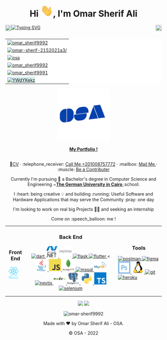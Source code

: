 <h1 align="center">Hi <img src="https://raw.githubusercontent.com/ABSphreak/ABSphreak/master/gifs/Hi.gif" width="40px" height="40px">, I'm Omar Sherif Ali</h1>
<span>
<img src="https://media.giphy.com/media/hS3IR40sIwRl6zUyrQ/giphy.gif" width="20" height="20" align="left" >
<img src="https://media.giphy.com/media/hS3IR40sIwRl6zUyrQ/giphy.gif" width="20" height="20" align="right" >
</span>

[![Typing SVG](https://readme-typing-svg.herokuapp.com?size=35&color=0D46AD&center=true&width=1000&height=61&lines=Computer+Science+and+Engineering+Student;Competitive+Programmer;UI%2FUX+Developer;Machine+Learning+Developer;MERN+Stack+Developer;Mobile+Application+Developer;Software+Engineer;Python+Developer)](https://osa-portfolio.vercel.app/)




<table align="left" border="0.1" bgcolor="#ffffff">
  
 <tr border="0" bgcolor="#ffffff">
    <td border="0" bgcolor="#ffffff">
    <a href="https://dev.to/omar_sherif9992" target="blank"><img align="center" src="https://raw.githubusercontent.com/rahuldkjain/github-profile-readme-generator/master/src/images/icons/Social/devto.svg" alt="omar_sherif9992" height="30" width="40" /></a>
    </td>
 </tr>

 <tr border="0" bgcolor="#ffffff">
    <td border="0" bgcolor="#ffffff">
<a href="https://linkedin.com/in/omar-sherif-2152021a3/" target="blank"><img align="center" src="https://raw.githubusercontent.com/rahuldkjain/github-profile-readme-generator/master/src/images/icons/Social/linked-in-alt.svg" alt="omar-sherif-2152021a3/" height="30" width="40" /></a>
      </td></tr>  
   <tr>
    <td>
<a href="https://www.youtube.com/channel/UCt0eXFStNA2oX5AqMjIBprw" target="blank"><img align="center" src="https://raw.githubusercontent.com/rahuldkjain/github-profile-readme-generator/master/src/images/icons/Social/youtube.svg" alt="osa" height="30" width="40" /></a>      </td></tr>    

   <tr>
    <td>
<a href="https://www.hackerrank.com/omar_sherif9992" target="blank"><img align="center" src="https://raw.githubusercontent.com/rahuldkjain/github-profile-readme-generator/master/src/images/icons/Social/hackerrank.svg" alt="omar_sherif9992" height="30" width="40" /></a>    </td></tr>    

  <tr>
    <td>
<a href="https://www.leetcode.com/omar_sherif9991" target="blank"><img align="center" src="https://raw.githubusercontent.com/rahuldkjain/github-profile-readme-generator/master/src/images/icons/Social/leet-code.svg" alt="omar_sherif9991" height="30" width="40" /></a>     
   </td>
</tr>    
  
  <tr>
    <td >
<a href="https://discord.gg/YWdYKekz" target="blank" style="background-color: #D6EEEE"><img align="center" src="https://raw.githubusercontent.com/rahuldkjain/github-profile-readme-generator/master/src/images/icons/Social/discord.svg" alt="YWdYKekz" height="30" width="40" /></a>    
   </td>
</tr>    

</table>

<div align="center">


  
  <p align="center">
    <img src="OSA-Logo2.jpg" alt="OSA Logo" height="170" >
    
<a href="https://osa-portfolio.vercel.app/" ><strong>My Portfolio ! </strong></a>
                                                                  
<br />
📄<a href="https://drive.google.com/file/d/1r316QCc20LrpqA0KQmjbRxXXCY_hg9as/view?usp=sharing" download target="_blank">CV</a>    ·
  :telephone_receiver: <a href="tel:+201008757772" >Call Me +201008757772</a>
    ·
    :mailbox: <a href="mailto:omar.sherif9992@gmail.com?cc=&subject=Omar's%20Github&body=Dear%20Omar%20Sherif%20Ali%2C%0D%0A%0D%0A%0D%0A%0D%0A%0D%0A%0D%0ARegards%2C%0D%0A%5BYour%20Name%5D%0D%0A%5BYour%20Phone%20Number%5D%0D%0A%5BLinkedin%20to%20connect%5D%0D%0A%5BCompany%20name%5D%0D%0A%0D%0A" target="_blank">
                                                                 Mail Me </a>
   	      ·
    :muscle: <a href="mailto:osa.helpme@gmail.com?subject=I%20want%20to%20be%20a%20Contributor&body=Dear%20Omar%20Sherif%20Ali%2C%0D%0A%0D%0A%0D%0A%0D%0A%0D%0A%0D%0ARegards%2C%0D%0A%5BYour%20Name%5D%0D%0A%5BYour%20Phone%20Number%5D%0D%0A%5BLinkedin%20to%20connect%5D%0D%0A%5BCompany%20name%5D%0D%0A%0D%0A" target="_blank">Be a Contributer</a>
  </p>
  <p>
  
<p> Currently I'm pursuing 📜 a Bachelor's degree in Computer Science and Engineering ~<span align="center"><a href=""><strong>The German University in Cairo </strong></a>:school:</span></p>

  <p>I :heart: being creative 💡 and building :running: Useful Software and Hardware Applications that may serve the Community :pray: one day</p>
  <p>I'm looking to work on real big Projects 👩‍💻 and seeking an internship</p>
  <p>Come on :speech_balloon: me !</p>
  </p>
  
<table>
  <tr>
    <td>
      <h3 align="center">Front End</h3>
      <a href="https://reactjs.org/" target="_blank" rel="noreferrer"> <img src="https://raw.githubusercontent.com/devicons/devicon/master/icons/react/react-original-wordmark.svg" alt="react" width="40" height="40"/> </a> 
    </td>
    
    
  <td>  
          <h3 align="center">Back End</h3>

<p align="center"> <a href="https://dart.dev" target="_blank" rel="noreferrer"> <img src="https://www.vectorlogo.zone/logos/dartlang/dartlang-icon.svg" alt="dart" width="40" height="40"/> </a> <a href="https://dotnet.microsoft.com/" target="_blank" rel="noreferrer"> <img src="https://raw.githubusercontent.com/devicons/devicon/master/icons/dot-net/dot-net-original-wordmark.svg" alt="dotnet" width="40" height="40"/> </a> <a href="https://expressjs.com" target="_blank" rel="noreferrer"> <img src="https://raw.githubusercontent.com/devicons/devicon/master/icons/express/express-original-wordmark.svg" alt="express" width="40" height="40"/> </a>  <a href="https://flask.palletsprojects.com/" target="_blank" rel="noreferrer"> <img src="https://www.vectorlogo.zone/logos/pocoo_flask/pocoo_flask-icon.svg" alt="flask" width="40" height="40"/> </a> <a href="https://flutter.dev" target="_blank" rel="noreferrer"> <img src="https://www.vectorlogo.zone/logos/flutterio/flutterio-icon.svg" alt="flutter" width="40" height="40"/> </a> < <a href="https://www.java.com" target="_blank" rel="noreferrer"> <img src="https://raw.githubusercontent.com/devicons/devicon/master/icons/java/java-original.svg" alt="java" width="40" height="40"/> </a> <a href="https://developer.mozilla.org/en-US/docs/Web/JavaScript" target="_blank" rel="noreferrer"> <img src="https://raw.githubusercontent.com/devicons/devicon/master/icons/javascript/javascript-original.svg" alt="javascript" width="40" height="40"/> </a>  <a href="https://www.mongodb.com/" target="_blank" rel="noreferrer"> <img src="https://raw.githubusercontent.com/devicons/devicon/master/icons/mongodb/mongodb-original-wordmark.svg" alt="mongodb" width="40" height="40"/> </a> <a href="https://www.microsoft.com/en-us/sql-server" target="_blank" rel="noreferrer"> <img src="https://www.svgrepo.com/show/303229/microsoft-sql-server-logo.svg" alt="mssql" width="40" height="40"/> </a> <a href="https://www.mysql.com/" target="_blank" rel="noreferrer"> <img src="https://raw.githubusercontent.com/devicons/devicon/master/icons/mysql/mysql-original-wordmark.svg" alt="mysql" width="40" height="40"/> </a> <a href="https://nextjs.org/" target="_blank" rel="noreferrer"> <img src="https://cdn.worldvectorlogo.com/logos/nextjs-2.svg" alt="nextjs" width="40" height="40"/> </a> <a href="https://nodejs.org" target="_blank" rel="noreferrer"> <img src="https://raw.githubusercontent.com/devicons/devicon/master/icons/nodejs/nodejs-original-wordmark.svg" alt="nodejs" width="40" height="40"/> </a>  <a href="https://www.postgresql.org" target="_blank" rel="noreferrer"> <img src="https://raw.githubusercontent.com/devicons/devicon/master/icons/postgresql/postgresql-original-wordmark.svg" alt="postgresql" width="40" height="40"/> </a> <a href="https://www.python.org" target="_blank" rel="noreferrer"> <img src="https://raw.githubusercontent.com/devicons/devicon/master/icons/python/python-original.svg" alt="python" width="40" height="40"/> </a> <a href="https://www.typescriptlang.org/" target="_blank" rel="noreferrer"> <img src="https://raw.githubusercontent.com/devicons/devicon/master/icons/typescript/typescript-original.svg" alt="typescript" width="40" height="40"/> </a><a href="https://www.selenium.dev" target="_blank" rel="noreferrer"> <img src="https://raw.githubusercontent.com/detain/svg-logos/780f25886640cef088af994181646db2f6b1a3f8/svg/selenium-logo.svg" alt="selenium" width="40" height="40"/> </a>  </p>
    </td>
    <td>
      <h3 align="center">Tools</h3>
  <p>
      <a href="https://postman.com" target="_blank" rel="noreferrer"> <img src="https://www.vectorlogo.zone/logos/getpostman/getpostman-icon.svg" alt="postman" width="40" height="40"/> </a> <a href="https://www.figma.com/" target="_blank" rel="noreferrer"> <img src="https://www.vectorlogo.zone/logos/figma/figma-icon.svg" alt="figma" width="40" height="40"/> </a><a href="https://www.photoshop.com/en" target="_blank" rel="noreferrer"> <img src="https://raw.githubusercontent.com/devicons/devicon/master/icons/photoshop/photoshop-line.svg" alt="photoshop" width="40" height="40"/> </a><a href="https://www.linux.org/" target="_blank" rel="noreferrer"> <img src="https://raw.githubusercontent.com/devicons/devicon/master/icons/linux/linux-original.svg" alt="linux" width="40" height="40"/> </a><a href="https://git-scm.com/" target="_blank" rel="noreferrer"> <img src="https://www.vectorlogo.zone/logos/git-scm/git-scm-icon.svg" alt="git" width="40" height="40"/> </a> <a href="https://heroku.com" target="_blank" rel="noreferrer"> <img src="https://www.vectorlogo.zone/logos/heroku/heroku-icon.svg" alt="heroku" width="40" height="40"/> </a>
  </p>
    </td>
  </tr>
  
  </table>

<p>
<img src="https://github-readme-stats.vercel.app/api?username=omar-sherif9992&show_icons=true&theme=radical&icon_color=0D46AD&text_color=fff&title_color=fff" height="170">
  
<img src="https://github-readme-stats.vercel.app/api/top-langs/?username=omar-sherif9992&layout=compact&theme=radical&title_color=fff&text_color=fff" height="170">
  </p>

<p><img  src="http://github-readme-streak-stats.herokuapp.com?user=omar-sherif9992&theme=radical&date_format=j%20M%5B%20Y%5D&ring=ADADAD&sideNums=FFFFFF&currStreakNum=FFFFFF&fire=9E9BAD&dates=FFFFFF&currStreakLabel=0D46AD&sideLabels=0D46AD&border=DD2727" alt="omar-sherif9992" height="170" /></p>
</div>

<p  align="center">Made with ❤️ by Omar Sherif Ali - OSA.</p>
<p  align="center">© OSA - 2022</p>
